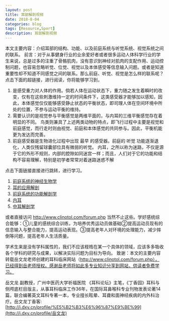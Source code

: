 ```yaml
---
layout: post
title: 耳部解剖视频
date: 2018-8-04
categories: blog
tags: [Resource,Sport]
description: 耳部解剖视频
---
```


本文主要内容：介绍耳部的结构、功能、以及前庭系统与听觉系统、视觉系统之间的联系。
前言：对于从事健身行业的业余爱好者或者很多运动人体科学行业的学生来说，总是过多的注重了骨骼肌肉，没有意识到神经对肌肉的支配作用、运动控制问题，也容易忽略听觉、位觉、视觉以及本体感受等信息输入问题。或者是知道重要性却不知道不同感觉之间的联系。那么前庭、听觉、视觉是怎么样的联系呢？点击下面的超链接，进行阅读，你将能够学习到，

1. 是感受重力对人体的作用。倘若人体在运动状态下，重力随之发生着瞬时的改变，仅有在这些刺激维持一定的时间条件下，这类感受器才能够加以感知，因此，本体感觉仅仅能够感受静止状态的平衡状态，即司理人体在空间环境中所处的位置，不参与运动平衡的维持。
2. 需要认识的是视觉参与平衡感觉是两维平面的，与内耳的三维平衡感觉存在着明显的不同。
   鸟类则兼具了上述两类动物的特点，即飞行过程中主要是视觉和前庭感觉，而行走时则由视觉、前庭和本体感觉的共同参与。因此，平衡机能 更为发达而完善。
3. 前庭感受器是生物进化过程中出现 最早 的感受器。前庭的 听觉 功能逐渐退化，人类仅残留球囊部位具有微弱的听觉。
   内耳，之所以称为迷路，不仅是源于它的外形不规则，内部的腔隙如同迷宫一样；而且，人们对于它的功能和结构不容易理解，特别是初学者常常对着迷路迷惑不解

点击下面链接直接进行跳转，进行学习。



1. [前庭系统的神经生物学](http://www.clinotol.com/forum.php?mod=viewthread&tid=37&extra=page%3D1)
2. [耳的应用解剖](http://www.clinotol.com/forum.php?mod=viewthread&tid=48&fromuid=34)
3. [前庭系统的功能解剖学](http://www.clinotol.com/forum.php?mod=viewthread&tid=44&fromuid=34)
4. [内耳](http://www.clinotol.com/forum.php?mod=viewthread&tid=38&extra=page%3D1)
5. [中耳解剖学](http://www.clinotol.com/forum.php?mod=viewthread&tid=6&extra=page%3D1)


或者直接访问 http://www.clinotol.com/forum.php
 当然不止这些。学好感统综合能够：①儿童的感统综合训练，为培养优秀运动员做基础②提高运动员现有的信息输入与整合能力，提高运动表现。③提高老年人对环境的处理能力，减少摔倒等问题，提高老年人生活质量。


学术生来是没有学科属性的，我们不应该桎梏在某一个具体的领域，应该多多吸收各个学科的研究与成果，以解决实际问题为目标为导向。
致谢：本文的主要内容转载岳文龙老师创建的耳科临床网站（http://www.clinotol.com/forum.php），已经得到岳老师授权。感谢岳老师将如此多专业知识分享到网站，供读者免费学习。

岳文龙 副教授，广州中医药大学祈福医院 《耳科论坛》主笔，《丁香园》耳科与侧颅底栏目版主，从事耳科临床工作36年，在国际耳鼻喉科专业刊物发表论著14篇，联合编著英文耳科专著一本，专业擅长眩晕、耳聋和面神经疾病的内外科治疗。岳文龙丁香客:[http://i.dxy.cn/profile/%E5%B2%B3%E6%96%87%E9%BE%99](http://i.dxy.cn/profile/岳文龙)